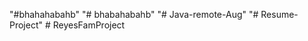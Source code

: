 "#bhahahabahb"
"# bhabahabahb" 
"# Java-remote-Aug" 
"# Resume-Project" 
#   R e y e s F a m P r o j e c t  
 